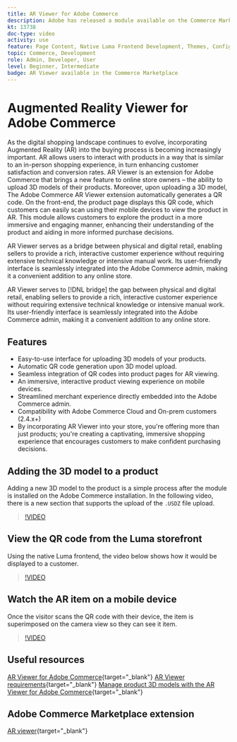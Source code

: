 ```yaml
---
title: AR Viewer for Adobe Commerce
description: Adobe has released a module available on the Commerce Marketplace to support Augmented Reality viewing.
kt: 13738
doc-type: video
activity: use
feature: Page Content, Native Luma Frontend Development, Themes, Configuration
topic: Commerce, Development
role: Admin, Developer, User
level: Beginner, Intermediate
badge: AR Viewer available in the Commerce Marketplace
---
```


# Augmented Reality Viewer for Adobe Commerce

As the digital shopping landscape continues to evolve, incorporating Augmented Reality (AR) into the buying process is becoming increasingly important. AR allows users to interact with products in a way that is similar to an in-person shopping experience, in turn enhancing customer satisfaction and conversion rates.
AR Viewer is an extension for Adobe Commerce that brings a new feature to online store owners – the ability to upload 3D models of their products. Moreover, upon uploading a 3D model, The Adobe Commerce AR Viewer extension automatically generates a QR code. On the front-end, the product page displays this QR code, which customers can easily scan using their mobile devices to view the product in AR. This module allows customers to explore the product in a more immersive and engaging manner, enhancing their understanding of the product and aiding in more informed purchase decisions.

AR Viewer serves as a bridge between physical and digital retail, enabling sellers to provide a rich, interactive customer experience without requiring extensive technical knowledge or intensive manual work. Its user-friendly interface is seamlessly integrated into the Adobe Commerce admin, making it a convenient addition to any online store.

AR Viewer serves to [!DNL bridge] the gap between physical and digital retail, enabling sellers to provide a rich, interactive customer experience without requiring extensive technical knowledge or intensive manual work. Its user-friendly interface is seamlessly integrated into the Adobe Commerce admin, making it a convenient addition to any online store.

## Features

- Easy-to-use interface for uploading 3D models of your products.
- Automatic QR code generation upon 3D model upload.
- Seamless integration of QR codes into product pages for AR viewing.
- An immersive, interactive product viewing experience on mobile devices.
- Streamlined merchant experience directly embedded into the Adobe Commerce admin.
- Compatibility with Adobe Commerce Cloud and On-prem customers (2.4.x+)
- By incorporating AR Viewer into your store, you're offering more than just products; you're creating a captivating, immersive shopping experience that encourages customers to make confident purchasing decisions. 

## Adding the 3D model to a product 

Adding a new 3D model to the product is a simple process after the module is installed on the Adobe Commerce installation.
In the following video, there is a new section that supports the upload of the `.USDZ` file upload.  

>[!VIDEO](https://video.tv.adobe.com/v/3422370?learn=on)

## View the QR code from the Luma storefront

Using the native Luma frontend, the video below shows how it would be displayed to a customer.

>[!VIDEO](https://video.tv.adobe.com/v/3422371?learn=on)

## Watch the AR item on a mobile device

Once the visitor scans the QR code with their device, the item is superimposed on the camera view so they can see it item. 

>[!VIDEO](https://video.tv.adobe.com/v/3422372?learn=on)

## Useful resources

[AR Viewer for Adobe Commerce](https://experienceleague.adobe.com/docs/commerce-admin/catalog/products/digital-assets/product-3d-model/ar-viewer-overview.html){target="_blank"}
[AR Viewer requirements](https://experienceleague.adobe.com/docs/commerce-admin/catalog/products/digital-assets/product-3d-model/ar-viewer-requirements.html){target="_blank"}
[Manage product 3D models with the AR Viewer for Adobe Commerce](https://experienceleague.adobe.com/docs/commerce-admin/catalog/products/digital-assets/product-3d-model/ar-viewer-setup.html){target="_blank"}

## Adobe Commerce Marketplace extension

[AR viewer](https://commercemarketplace.adobe.com/magento-module-arviewer.html){target="_blank"}

